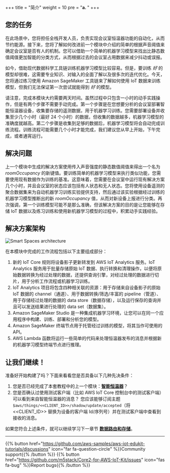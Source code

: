 +++
title = "简介"
weight = 10
pre = "<b>a. </b>"
+++

## 您的任务

在此场景中，您将担任全栈开发人员，负责实现会议室恒温器功能的自动化，从而节约能源。接下来，您将了解如何改进前一个模块中介绍的简单的根据声音阈值来确定会议室是否有人的机制。您可以借助一个简单的机器学习模型来找出比静态数值阈值更加智能的分类方式，从而根据过去的会议室占用数据来减少抖动或误报。

如今，借助现代数据科学工具链训练机器学习模型比较容易。但是，要训练 *好* 的模型却很难，这需要专业知识、对输入的全面了解以及很多次的迭代优化。今天，您将通过练习使用 Amazon SageMaker 工具链来了解如何使用 IoT 数据来训练模型，但我们无法保证第一次尝试就能得到 *好* 的模型。

请注意，完成本模块大约需要两天时间。虽然过程中只包含一小时的动手实践操作，但是有两个步骤不需要手动完成。第一个步骤是在您想要分析的会议室部署智能恒温器设备，收集要存储的遥测数据，用于机器学习训练。您需要部署设备并收集至少几个小时（最好 24 个小时）的数据，但收集的数据越多，机器学习模型的准确度就越高。第二个步骤是收集到足够的数据后，机器学习模型将会自动完成训练流程。训练流程可能需要几个小时才能完成，我们建议您从早上开始，下午完成，或者通宵运行。

## 解决问题

上一个模块中生成的解决方案使用传入声音强度的静态数值阈值来得出一个名为 *roomOccupancy* 的新键值。要训练简单的机器学习模型来执行类似功能，您需要使用现有数据作为训练的基准。这意味着，您需要在会议室中运行现有解决方案几个小时，并且会议室的状态应该包括有人状态和无人状态。您将使用设备遥测的聚合数据集来为自动机器学习训练实验提供支持，然后通过该实验根据经过训练的机器学习模型推断出的新 *roomOccupancy* 值，从而对新设备上报进行分类。再次强调，第一个训练模型可能不是那么准确，但该解决方案的目的是让您能够在存储 IoT 数据以及练习训练和使用新机器学习模型的过程中，积累动手实践经验。

## 解决方案架构
![Smart Spaces architecture](introduction/smartspace-overview.png)

在本模块中完成的工作流程包括以下主要组成部分：

1. 新的 IoT Core 规则将设备影子更新转发到 AWS IoT Analytics 服务。IoT Analytics 服务用于批量存储原始 IoT 数据、执行转换和清理操作，以便将原始数据转换为经过处理的数据，还提供查询引擎，对经过处理的数据进行切片，用于分析工作流程或机器学习训练。
2. IoT Analytics 项目将包含四种相关联的资源：用于存储来自设备影子的原始 IoT 数据的 channel（通道）、用于数据转换/筛选/丰富的 pipeline（管道）、用于存储经过处理的数据的 data store（数据存储），以及运行保存的查询并且可以发送结果进行处理的 data set（数据集）。
3. Amazon SageMaker Studio 是一种集成机器学习环境，让您可以在同一个应用程序中构建、训练、部署和分析您的模型。
4. Amazon SageMaker 终端节点用于托管经过训练的模型，将其当作可使用的 API。
5. AWS Lambda 函数将运行一些简单的代码来处理恒温器发布的消息并根据新的机器学习模型终端节点进行推理。

## 让我们继续！
准备好开始构建了吗？下面来看看您是否具备以下几种先决条件：
1. 您是否已经完成了本套教程中的上一个模块：[**智能恒温器**](../smart-thermostat.html)？
2. 您是否确认过使用测试客户端（比如 AWS IoT Core 控制台中的测试客户端）可以看到来自智能恒温器的消息？ 您应该能够订阅主题 `$aws/things/<<CLIENT_ID>>/shadow/update/accepted`（将 <<CLIENT_ID>> 替换为设备的客户端 Id/序列号）并在测试客户端中查看到接收的消息。

如果您符合上述条件，就可以继续学习下一章节 [**数据路由和存储**](/cn/smart-spaces/data-routing-and-storage.html)。

---
{{% button href="https://github.com/aws-samples/aws-iot-edukit-tutorials/discussions" icon="far fa-question-circle" %}}Community support{{% /button %}} {{% button href="https://github.com/m5stack/Core2-for-AWS-IoT-Kit/issues" icon="fas fa-bug" %}}Report bugs{{% /button %}}